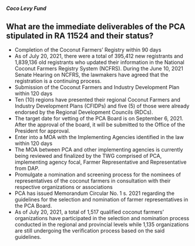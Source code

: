 ##### Coco Levy Fund

## What are the immediate deliverables of the PCA stipulated in RA 11524 and their status?


 - Completion of the Coconut Farmers’ Registry within 90 days
 - As of July 20, 2021, there were a total of 395,412 new registrants and 1,839,136 old registrants who updated their information in the National Coconut Farmers Registry System (NCFRS). During the June 10, 2021 Senate Hearing on NCFRS, the lawmakers have agreed that the registration is a continuing process.  
 - Submission of the Coconut Farmers and Industry Development Plan within 120 days
 - Ten (10) regions have presented their regional Coconut Farmers and Industry Development Plans (CFIDPs) and five (5) of those were already endorsed by the Regional Development Councils (RDCs).
 - The target date for vetting of the PCA Board is on September 6, 2021. After the approval of the board, it will be submitted to the Office of the President for approval. 
 - Enter into a MOA with the Implementing Agencies identified in the law within 120 days
 - The MOA between PCA and other implementing agencies is currently being reviewed and finalized by the TWG comprised of PCA, implementing agency focal, Farmer Representative and Representative from DAP.
 - Promulgate a nomination and screening process for the nominees of representatives of the coconut farmers in consultation with their respective organizations or associations
 - PCA has issued Memorandum Circular No. 1 s. 2021 regarding the guidelines for the selection and nomination of farmer representatives in the PCA Board. 
 - As of July 20, 2021, a total of 1,517 qualified coconut farmers’ organizations have participated in the selection and nomination process conducted in the regional and provincial levels while 1,135 organizations are still undergoing the verification process based on the said guidelines.
